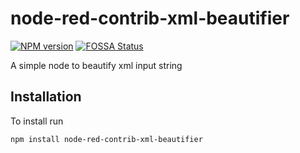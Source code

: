 # node-red-contrib-xml-beautifier

[![NPM version][npm-image]][npm-url]
[![FOSSA Status](https://app.fossa.com/api/projects/git%2Bgithub.com%2Fpesutak%2Fnode-red-contrib-xml-beautifier.svg?type=shield)](https://app.fossa.com/projects/git%2Bgithub.com%2Fpesutak%2Fnode-red-contrib-xml-beautifier?ref=badge_shield)

A simple node to beautify xml input string

## Installation

To install run

```bash
npm install node-red-contrib-xml-beautifier
```

[npm-url]: https://npmjs.org/package/node-red-contrib-xml-beautifier
[npm-image]: https://badge.fury.io/js/node-red-contrib-xml-beautifier.svg
